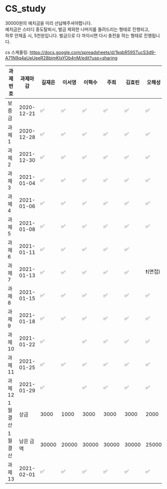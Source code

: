 # CS_study
 30000원의  예치금을 미리 선납해주셔야합니다.  
 예치금은 스터디  중도탈퇴시,  벌금 제외한 나머지를 돌려드리는 형태로 진행되고,  
 하루 안제출 시, 5천원입니다. 벌금으로 다 까이시면 다시 충전을 하는 형태로 진행됩니다.
 
 
cs 스케줄링:
https://docs.google.com/spreadsheets/d/1kqbR59STucS3d9-A71N9q4aUeUeeR28bimKIsYOb4nM/edit?usp=sharing


|과제번호|과제마감|길재은|이서영|이혁수|주희|김효린| 오해성|비고 |
|------|-----|-----|----|----|----|----|----|----|
|보증금|2020-12-21 |✅|✅|  ✅|  ✅|  ✅ | ✅ | |
|과제1|2020-12-28    |✅|✅|  ✅|  ✅|  ✅ | ✅ | |
|과제2|2021-12-30    |✅|✅|  ✅|  ✅|  ✅ | ✅ | |
|과제3|2021-01-04    |✅|✅|  ✅|  ✅|  ✅ | ✅ | |
|과제4|2021-01-06  |✅|✅|  ✅|  ✅|  ✅ | ✅ | |
|과제5|2021-01-08   |✅|✅|  ✅|  ✅|  ✅ | ✅ | |
|과제6|2021-01-11  | ✅|✅|  ✅|  ✅|  ✅ | | 5000 |
|과제7|2021-01-13    |✅|✅|  ✅|  ✅|  ✅ |❗(면접) | |
|과제8|2021-01-15   |✅|✅|  ✅|  ✅|  ✅ | ✅ | |
|과제9|2021-01-18   |✅|✅|  ✅|  ✅|  ✅ | ✅ | |
|과제10|2021-01-22    |✅||  ✅|  ✅|  ✅ | ✅ |5000 |
|과제11|2021-01-25   |✅|✅|  ✅|  ✅|  ✅ | ✅ | |
|과제12|2021-01-29  |✅||  ✅|  ✅|  ✅ | ✅ |5000 |
|1월 결산| 상금 |3000|1000|  3000|  3000|  3000 | 2000 | |
|1월 결산| 남은 금액  |30000|20000|  30000|  30000|  30000 | 25000 | |
|과제13|2021-02-01    |✅|✅|  ✅|  ✅|  ✅ | ✅ | |
